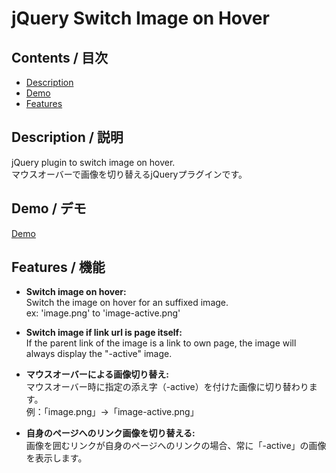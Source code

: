 # jQuery Switch Image on Hover
 
## Contents / 目次

- [Description](#description)
- [Demo](#demo)
- [Features](#features)

## Description / 説明

jQuery plugin to switch image on hover.  
マウスオーバーで画像を切り替えるjQueryプラグインです。


## Demo / デモ

[Demo](https://wanakijiji.github.io/hover-image/example/)

## Features / 機能

- **Switch image on hover:**  
  Switch the image on hover for an suffixed image.  
  ex: 'image.png' to 'image-active.png'  

- **Switch image if link url is page itself:**  
  If the parent link of the image is a link to own page, the image will always display the "-active" image.
  
  
- **マウスオーバーによる画像切り替え:**  
  マウスオーバー時に指定の添え字（-active）を付けた画像に切り替わります。  
  例：「image.png」→「image-active.png」
  
- **自身のページへのリンク画像を切り替える:**    
  画像を囲むリンクが自身のページへのリンクの場合、常に「-active」の画像を表示します。